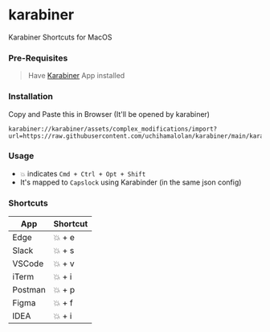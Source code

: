 # karabiner
Karabiner Shortcuts for MacOS

### Pre-Requisites
> Have [Karabiner](https://karabiner-elements.pqrs.org/) App installed

### Installation
Copy and Paste this in Browser (It'll be opened by karabiner)
```
karabiner://karabiner/assets/complex_modifications/import?url=https://raw.githubusercontent.com/uchihamalolan/karabiner/main/karabiner.json
```

### Usage

- `💥` indicates `Cmd + Ctrl + Opt + Shift`
- It's mapped to `Capslock` using Karabinder (in the same json config)

### Shortcuts

| App     | Shortcut|
|---------|---------|
| Edge    | 💥 + e  |
| Slack   | 💥 + s  |
| VSCode  | 💥 + v  |
| iTerm   | 💥 + i  |
| Postman | 💥 + p  |
| Figma   | 💥 + f  |
| IDEA    | 💥 + i  |
